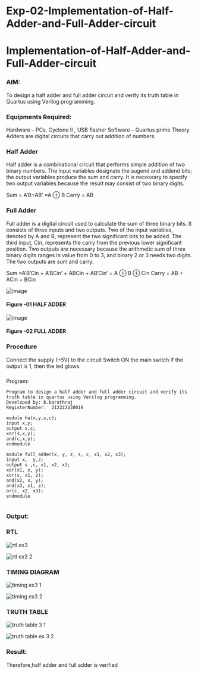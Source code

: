 # Exp-02-Implementation-of-Half-Adder-and-Full-Adder-circuit

# Implementation-of-Half-Adder-and-Full-Adder-circuit
### AIM:
To design a half adder and full adder circuit and verify its truth table in Quartus using Verilog programming.

### Equipments Required:
Hardware – PCs, Cyclone II , USB flasher
Software – Quartus prime
Theory
Adders are digital circuits that carry out addition of numbers.

### Half Adder
Half adder is a combinational circuit that performs simple addition of two binary numbers. The input variables designate the augend and addend bits; the output variables produce the sum and carry. It is necessary to specify two output variables because the result may consist of two binary digits.

Sum = A’B+AB’ =A ⊕ B Carry = AB

### Full Adder
Full adder is a digital circuit used to calculate the sum of three binary bits. It consists of three inputs and two outputs. Two of the input variables, denoted by A and B, represent the two significant bits to be added. The third input, Cin, represents the carry from the previous lower significant position. Two outputs are necessary because the arithmetic sum of three binary digits ranges in value from 0 to 3, and binary 2 or 3 needs two digits. The two outputs are sum and carry.

Sum =A’B’Cin + A’BCin’ + ABCin + AB’Cin’ = A ⊕ B ⊕ Cin Carry = AB + ACin + BCin

 ![image](https://user-images.githubusercontent.com/36288975/163552156-a13e5a56-c638-4110-97d9-8896907c8d25.png)

#### Figure -01 HALF ADDER 


![image](https://user-images.githubusercontent.com/36288975/163552057-b3547877-6d07-45b4-b7e0-bcfebfad9e1d.png)

#### Figure -02 FULL ADDER 

### Procedure

Connect the supply (+5V) to the circuit
Switch ON the main switch
If the output is 1, then the led glows.
### 
Program:
```
Program to design a half adder and full adder circuit and verify its truth table in quartus using Verilog programming.
Developed by: b.barathraj
RegisterNumber:  212222230019

module ha(x,y,s,c);
input x,y;
output s,c;
xor(s,x,y);
and(c,x,y);
endmodule

module full_adder(x, y, z, s, c, x1, x2, x3);
input x,  y,z;
output s ,c, x1, x2, x3;
xor(x1, x, y);
xor(s, x1, z);
and(x2, x, y);
and(x3, x1, z);
or(c, x2, x3);
endmodule
   
```

### Output:
### RTL
![rtl ex3](https://user-images.githubusercontent.com/121490575/233250990-c1003098-7c51-4368-99e0-f9aac7cd3287.png)

![rtl ex3 2](https://user-images.githubusercontent.com/121490575/233251027-397dfd2f-19b9-4882-8507-87401e2cab06.png)

### TIMING DIAGRAM
![timing ex3 1](https://user-images.githubusercontent.com/121490575/233251085-a4f63937-81f5-4f13-ac4f-90e4748f08d7.png)

![timing ex3 2](https://user-images.githubusercontent.com/121490575/233251144-e6427271-374c-4206-8b9c-bf57e5151496.png)

### TRUTH TABLE 

![truth table 3 1](https://user-images.githubusercontent.com/121490575/233251398-244f0fc4-96e7-43fa-9f94-368f233cd1b7.png)

![truth table ex 3 2](https://user-images.githubusercontent.com/121490575/233251519-2fb55cec-ea08-458f-972f-c50a20d087e9.png)

### Result:
Therefore,half adder and full adder is verified

